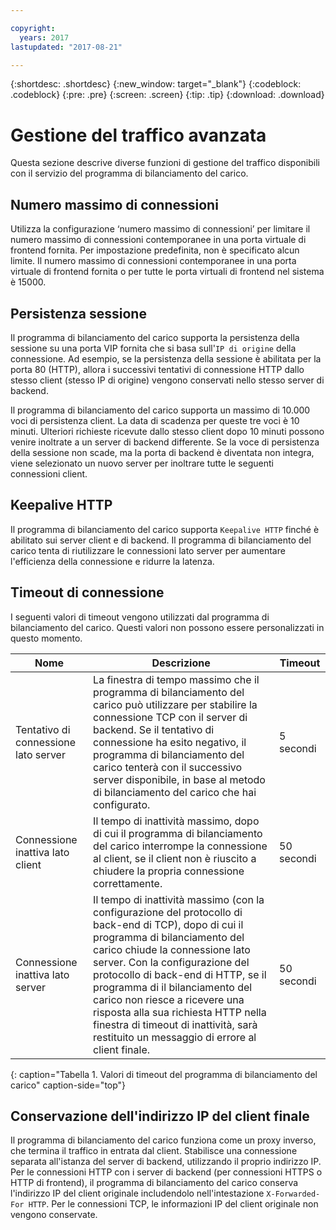 ```yaml
---

copyright:
  years: 2017
lastupdated: "2017-08-21"

---
```


{:shortdesc: .shortdesc}
{:new_window: target="_blank"}
{:codeblock: .codeblock}
{:pre: .pre}
{:screen: .screen}
{:tip: .tip}
{:download: .download}

# Gestione del traffico avanzata
Questa sezione descrive diverse funzioni di gestione del traffico disponibili con il servizio del programma di bilanciamento del carico.

## Numero massimo di connessioni

Utilizza la configurazione ‘numero massimo di connessioni’ per limitare il numero massimo di connessioni contemporanee in una porta virtuale di frontend fornita. Per impostazione predefinita, non è specificato alcun limite. Il numero massimo di connessioni contemporanee in una porta virtuale di frontend fornita o per tutte le porta virtuali di frontend nel sistema è 15000.  

## Persistenza sessione

Il programma di bilanciamento del carico supporta la persistenza della sessione su una porta VIP fornita che si basa sull'`IP di origine` della connessione. Ad esempio, se la persistenza della sessione è abilitata per la porta 80 (HTTP), allora i successivi tentativi di connessione HTTP dallo stesso client (stesso IP di origine) vengono conservati nello stesso server di backend. 

Il programma di bilanciamento del carico supporta un massimo di 10.000 voci di persistenza client. La data di scadenza per queste tre voci è 10 minuti. Ulteriori richieste ricevute dallo stesso client dopo 10 minuti possono venire inoltrate a un server di backend differente. Se la voce di persistenza della sessione non scade, ma la porta di backend è diventata non integra, viene selezionato un nuovo server per inoltrare tutte le seguenti connessioni client.  

## Keepalive HTTP
Il programma di bilanciamento del carico supporta `Keepalive HTTP` finché è abilitato sui server client e di backend. Il programma di bilanciamento del carico tenta di riutilizzare le connessioni lato server per aumentare l'efficienza della connessione e ridurre la latenza.

## Timeout di connessione
I seguenti valori di timeout vengono utilizzati dal programma di bilanciamento del carico. Questi valori non possono essere personalizzati in questo momento.

| Nome | Descrizione | Timeout |                                                                                              
| ------------------------------------------ | --------------------------------------------------- | ------------------- |
| Tentativo di connessione lato server    | La finestra di tempo massimo che il programma di bilanciamento del carico può utilizzare per stabilire la connessione TCP con il server di backend. Se il tentativo di connessione ha esito negativo, il programma di bilanciamento del carico tenterà con il successivo server disponibile, in base al metodo di bilanciamento del carico che hai configurato. | 5 secondi   |
| Connessione inattiva lato client  | Il tempo di inattività massimo, dopo di cui il programma di bilanciamento del carico interrompe la connessione al client, se il client non è riuscito a chiudere la propria connessione correttamente.| 50 secondi  |
| Connessione inattiva lato server | Il tempo di inattività massimo (con la configurazione del protocollo di back-end di TCP), dopo di cui il programma di bilanciamento del carico chiude la connessione lato server. Con la configurazione del protocollo di back-end di HTTP, se il programma di il bilanciamento del carico non riesce a ricevere una risposta alla sua richiesta HTTP nella finestra di timeout di inattività, sarà restituito un messaggio di errore al client finale.                                | 50 secondi |
{: caption="Tabella 1. Valori di timeout del programma di bilanciamento del carico" caption-side="top"} 

## Conservazione dell'indirizzo IP del client finale 

Il programma di bilanciamento del carico funziona come un proxy inverso, che termina il traffico in entrata dal client. Stabilisce una connessione separata all'istanza del server di backend, utilizzando il proprio indirizzo IP. Per le connessioni HTTP con i server di backend (per connessioni HTTPS o HTTP di frontend), il programma di bilanciamento del carico conserva l'indirizzo IP del client originale includendolo nell'intestazione `X-Forwarded-For HTTP`. Per le connessioni TCP, le informazioni IP del client originale non vengono conservate.
